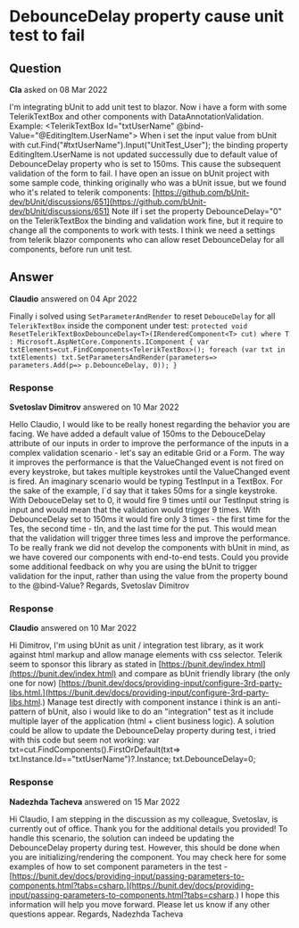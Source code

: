 # DebounceDelay property cause unit test to fail

## Question

**Cla** asked on 08 Mar 2022

I'm integrating bUnit to add unit test to blazor. Now i have a form with some TelerikTextBox and other components with DataAnnotationValidation. Example: <TelerikTextBox Id="txtUserName" @bind-Value="@EditingItem.UserName"></TelerikTextBox> When i set the input value from bUnit with cut.Find("#txtUserName").Input("UnitTest_User"); the binding property EditingItem.UserName is not updated successully due to default value of DebounceDelay property who is set to 150ms. This cause the subsequent validation of the form to fail. I have open an issue on bUnit project with some sample code, thinking originally who was a bUnit issue, but we found who it's related to telerik components: [https://github.com/bUnit-dev/bUnit/discussions/651](https://github.com/bUnit-dev/bUnit/discussions/651) Note iIf i set the property DebounceDelay="0" on the TelerikTextBox the binding and validation work fine, but it require to change all the components to work with tests. I think we need a settings from telerik blazor components who can allow reset DebounceDelay for all components, before run unit test.

## Answer

**Claudio** answered on 04 Apr 2022

Finally i solved using `SetParameterAndRender` to reset `DebouceDelay` for all `TelerikTextBox` inside the component under test: ``` protected void ResetTelerikTextBoxDebounceDelay<T>(IRenderedComponent<T> cut) where T : Microsoft.AspNetCore.Components.IComponent { var txtElements=cut.FindComponents<TelerikTextBox>(); foreach (var txt in txtElements) txt.SetParametersAndRender(parameters=> parameters.Add(p=> p.DebounceDelay, 0)); } ```

### Response

**Svetoslav Dimitrov** answered on 10 Mar 2022

Hello Claudio, I would like to be really honest regarding the behavior you are facing. We have added a default value of 150ms to the DebouceDelay attribute of our inputs in order to improve the performance of the inputs in a complex validation scenario - let's say an editable Grid or a Form. The way it improves the performance is that the ValueChanged event is not fired on every keystroke, but takes multiple keystrokes until the ValueChanged event is fired. An imaginary scenario would be typing TestInput in a TextBox. For the sake of the example, I`d say that it takes 50ms for a single keystroke. With DebouceDelay set to 0, it would fire 9 times until our TestInput string is input and would mean that the validation would trigger 9 times. With DebounceDelay set to 150ms it would fire only 3 times - the first time for the Tes, the second time - tIn, and the last time for the put. This would mean that the validation will trigger three times less and improve the performance. To be really frank we did not develop the components with bUnit in mind, as we have covered our components with end-to-end tests. Could you provide some additional feedback on why you are using the bUnit to trigger validation for the input, rather than using the value from the property bound to the @bind-Value? Regards, Svetoslav Dimitrov

### Response

**Claudio** answered on 10 Mar 2022

Hi Dimitrov, I'm using bUnit as unit / integration test library, as it work against html markup and allow manage elements with css selector. Telerik seem to sponsor this library as stated in [https://bunit.dev/index.html](https://bunit.dev/index.html) and compare as bUnit friendly library (the only one for now) [https://bunit.dev/docs/providing-input/configure-3rd-party-libs.html.](https://bunit.dev/docs/providing-input/configure-3rd-party-libs.html.) Manage test directly with component instance i think is an anti-pattern of bUnit, also i would like to do an "integration" test as it include multiple layer of the application (html + client business logic). A solution could be allow to update the DebounceDelay property during test, i tried with this code but seem not working: var txt=cut.FindComponents<TelerikTextBox>().FirstOrDefault(txt=> txt.Instance.Id=="txtUserName")?.Instance; txt.DebounceDelay=0;

### Response

**Nadezhda Tacheva** answered on 15 Mar 2022

Hi Claudio, I am stepping in the discussion as my colleague, Svetoslav, is currently out of office. Thank you for the additional details you provided! To handle this scenario, the solution can indeed be updating the DebounceDelay property during test. However, this should be done when you are initializing/rendering the component. You may check here for some examples of how to set component parameters in the test - [https://bunit.dev/docs/providing-input/passing-parameters-to-components.html?tabs=csharp.](https://bunit.dev/docs/providing-input/passing-parameters-to-components.html?tabs=csharp.) I hope this information will help you move forward. Please let us know if any other questions appear. Regards, Nadezhda Tacheva

